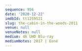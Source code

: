 ```yaml
---
sequence: 956
date: '2020-12-22'
imdbId: tt1259521
slug: the-cabin-in-the-woods-2011
venue: null
venueNotes: null
medium: 4k UHD Blu-ray
mediumNotes: 2017 | Eone
---
```


